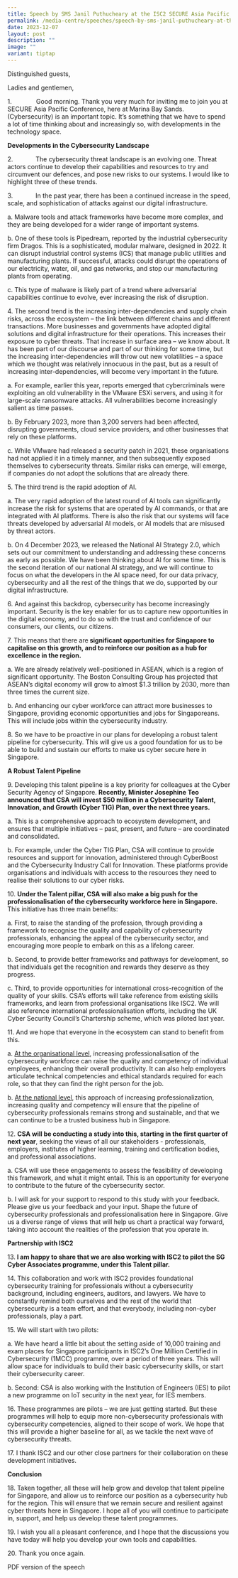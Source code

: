 ```yaml
---
title: Speech by SMS Janil Puthucheary at the ISC2 SECURE Asia Pacific Conference
permalink: /media-centre/speeches/speech-by-sms-janil-puthucheary-at-the-isc2-secure-asia-pacific-conference/
date: 2023-12-07
layout: post
description: ""
image: ""
variant: tiptap
---
```

<p>Distinguished guests,</p><p></p><p>Ladies and gentlemen,</p><p></p><p>1.&nbsp;&nbsp;&nbsp;&nbsp;&nbsp;&nbsp;&nbsp;&nbsp;&nbsp;&nbsp;&nbsp;&nbsp;&nbsp; Good morning. Thank you very much for inviting me to join you at SECURE Asia Pacific Conference, here at Marina Bay Sands. (Cybersecurity) is an important topic. It’s something that we have to spend a lot of time thinking about and increasingly so, with developments in the technology space.</p><p></p><p><strong>Developments in the Cybersecurity Landscape</strong></p><p></p><p>2.&nbsp;&nbsp;&nbsp;&nbsp;&nbsp;&nbsp;&nbsp;&nbsp;&nbsp;&nbsp;&nbsp;&nbsp; The cybersecurity threat landscape is an evolving one. Threat actors continue to develop their capabilities and resources to try and circumvent our defences, and pose new risks to our systems. I would like to highlight three of these trends.</p><p></p><p>3.&nbsp;&nbsp;&nbsp;&nbsp;&nbsp;&nbsp;&nbsp;&nbsp;&nbsp;&nbsp;&nbsp;&nbsp; In the past year, there has been a continued increase in the speed, scale, and sophistication of attacks against our digital infrastructure.</p><p></p><p>a. Malware tools and attack frameworks have become more complex, and they are being developed for a wider range of important systems.</p><p></p><p>b. One of these tools is Pipedream, reported by the industrial cybersecurity firm Dragos. This is a sophisticated, modular malware, designed in 2022. It can disrupt industrial control systems (ICS) that manage public utilities and manufacturing plants. If successful, attacks could disrupt the operations of our electricity, water, oil, and gas networks, and stop our manufacturing plants from operating.</p><p></p><p>c. This type of malware is likely part of a trend where adversarial capabilities continue to evolve, ever increasing the risk of disruption.</p><p></p><p>4. The second trend is the increasing inter-dependencies and supply chain risks, across the ecosystem – the link between different chains and different transactions. More businesses and governments have adopted digital solutions and digital infrastructure for their operations. This increases their exposure to cyber threats. That increase in surface area – we know about. It has been part of our discourse and part of our thinking for some time, but the increasing inter-dependencies will throw out new volatilities – a space which we thought was relatively innocuous in the past, but as a result of increasing inter-dependencies, will become very important in the future.</p><p></p><p>a. For example, earlier this year, reports emerged that cybercriminals were exploiting an old vulnerability in the VMware ESXi servers, and using it for large-scale ransomware attacks. All vulnerabilities become increasingly salient as time passes.</p><p></p><p>b. By February 2023, more than 3,200 servers had been affected, disrupting governments, cloud service providers, and other businesses that rely on these platforms.</p><p></p><p>c. While VMware had released a security patch in 2021, these organisations had not applied it in a timely manner, and then subsequently exposed themselves to cybersecurity threats. Similar risks can emerge, will emerge, if companies do not adopt the solutions that are already there.</p><p></p><p>5. The third trend is the rapid adoption of AI.</p><p></p><p>a. The very rapid adoption of the latest round of AI tools can significantly increase the risk for systems that are operated by AI commands, or that are integrated with AI platforms. There is also the risk that our systems will face threats developed by adversarial AI models, or AI models that are misused by threat actors.</p><p></p><p>b. On 4 December 2023, we released the National AI Strategy 2.0, which sets out our commitment to understanding and addressing these concerns as early as possible. We have been thinking about AI for some time. This is the second iteration of our national AI strategy, and we will continue to focus on what the developers in the AI space need, for our data privacy, cybersecurity and all the rest of the things that we do, supported by our digital infrastructure.</p><p></p><p>6. And against this backdrop, cybersecurity has become increasingly important. Security is the key enabler for us to capture new opportunities in the digital economy, and to do so with the trust and confidence of our consumers, our clients, our citizens.</p><p></p><p>7. This means that there are<strong> significant opportunities for Singapore to capitalise on this growth, and to reinforce our position as a hub for excellence in the region.</strong></p><p></p><p>a. We are already relatively well-positioned in ASEAN, which is a region of significant opportunity. The Boston Consulting Group has projected that ASEAN’s digital economy will grow to almost $1.3 trillion by 2030, more than three times the current size.</p><p></p><p>b. And enhancing our cyber workforce can attract more businesses to Singapore, providing economic opportunities and jobs for Singaporeans. This will include jobs within the cybersecurity industry.</p><p></p><p>8. So we have to be proactive in our plans for developing a robust talent pipeline for cybersecurity. This will give us a good foundation for us to be able to build and sustain our efforts to make us cyber secure here in Singapore.</p><p></p><p><strong>A Robust Talent Pipeline</strong></p><p></p><p>9. Developing this talent pipeline is a key priority for colleagues at the Cyber Security Agency of Singapore. <strong>Recently, Minister Josephine Teo announced that CSA will invest $50 million in a Cybersecurity Talent, Innovation, and Growth (Cyber TIG) Plan, over the next three years.</strong></p><p></p><p>a. This is a comprehensive approach to ecosystem development, and ensures that multiple initiatives – past, present, and future – are coordinated and consolidated.</p><p></p><p>b. For example, under the Cyber TIG Plan, CSA will continue to provide resources and support for innovation, administered through CyberBoost and the Cybersecurity Industry Call for Innovation. These platforms provide organisations and individuals with access to the resources they need to realise their solutions to our cyber risks.</p><p></p><p>10. <strong>Under the Talent pillar, CSA will also make a big push for the professionalisation of the cybersecurity workforce here in Singapore. </strong>This initiative has three main benefits:</p><p></p><p>a. First, to raise the standing of the profession, through providing a framework to recognise the quality and capability of cybersecurity professionals, enhancing the appeal of the cybersecurity sector, and encouraging more people to embark on this as a lifelong career.</p><p></p><p>b. Second, to provide better frameworks and pathways for development, so that individuals get the recognition and rewards they deserve as they progress.</p><p></p><p>c. Third, to provide opportunities for international cross-recognition of the quality of your skills. CSA’s efforts will take reference from existing skills frameworks, and learn from professional organisations like ISC2. We will also reference international professionalisation efforts, including the UK Cyber Security Council’s Chartership scheme, which was piloted last year.</p><p></p><p>11. And we hope that everyone in the ecosystem can stand to benefit from this.</p><p></p><p>a. <u>At the organisational level</u>, increasing professionalisation of the cybersecurity workforce can raise the quality and competency of individual employees, enhancing their overall productivity. It can also help employers articulate technical competencies and ethical standards required for each role, so that they can find the right person for the job.</p><p></p><p>b. <u>At the national level</u>, this approach of increasing professionalization, increasing quality and competency will ensure that the pipeline of cybersecurity professionals remains strong and sustainable, and that we can continue to be a trusted business hub in Singapore.</p><p></p><p>12. <strong>CSA will be conducting a study into this, starting in the first quarter of next year</strong>, seeking the views of all our stakeholders - professionals, employers, institutes of higher learning, training and certification bodies, and professional associations.</p><p></p><p>a. CSA will use these engagements to assess the feasibility of developing this framework, and what it might entail. This is an opportunity for everyone to contribute to the future of the cybersecurity sector.</p><p></p><p>b. I will ask for your support to respond to this study with your feedback. Please give us your feedback and your input. Shape the future of cybersecurity professionals and professionalisation here in Singapore. Give us a diverse range of views that will help us chart a practical way forward, taking into account the realities of the profession that you operate in.</p><p></p><p><strong>Partnership with ISC2</strong></p><p></p><p>13.<strong> I am happy to share that we are also working with ISC2 to pilot the SG Cyber Associates programme, under this Talent pillar.</strong></p><p></p><p>14. This collaboration and work with ISC2 provides foundational cybersecurity training for professionals without a cybersecurity background, including engineers, auditors, and lawyers. We have to constantly remind both ourselves and the rest of the world that cybersecurity is a team effort, and that everybody, including non-cyber professionals, play a part.</p><p></p><p>15. We will start with two pilots:</p><p></p><p>a. We have heard a little bit about the setting aside of 10,000 training and exam places for Singapore participants in ISC2’s One Million Certified in Cybersecurity (1MCC) programme, over a period of three years. This will allow space for individuals to build their basic cybersecurity skills, or start their cybersecurity career.</p><p></p><p>b. Second: CSA is also working with the Institution of Engineers (IES) to pilot a new programme on IoT security in the next year, for IES members.</p><p></p><p>16. These programmes are pilots – we are just getting started. But these programmes will help to equip more non-cybersecurity professionals with cybersecurity competencies, aligned to their scope of work. We hope that this will provide a higher baseline for all, as we tackle the next wave of cybersecurity threats.</p><p></p><p>17. I thank ISC2 and our other close partners for their collaboration on these development initiatives.</p><p></p><p><strong>Conclusion</strong></p><p></p><p>18. Taken together, all these will help grow and develop that talent pipeline for Singapore, and allow us to reinforce our position as a cybersecurity hub for the region. This will ensure that we remain secure and resilient against cyber threats here in Singapore. I hope all of you will continue to participate in, support, and help us develop these talent programmes.</p><p></p><p>19. I wish you all a pleasant conference, and I hope that the discussions you have today will help you develop your own tools and capabilities.</p><p></p><p>20. Thank you once again.</p><p></p><p>PDF version of the speech</p>